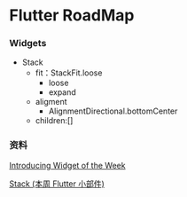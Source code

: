 # Flutter RoadMap







### Widgets



- Stack
  - fit：StackFit.loose
    - loose
    - expand
  - aligment
    - AlignmentDirectional.bottomCenter
  - children:<Widget>[]







### 资料

[Introducing Widget of the Week](https://www.youtube.com/watch?v=b_sQ9bMltGU&list=PLjxrf2q8roU23XGwz3Km7sQZFTdB996iG)

[Stack (本周 Flutter 小部件)](https://www.youtube.com/watch?v=liEGSeD3Zt8&feature=push-sd&attr_tag=8yMa1w5psH2Qr2Ww%3A6)